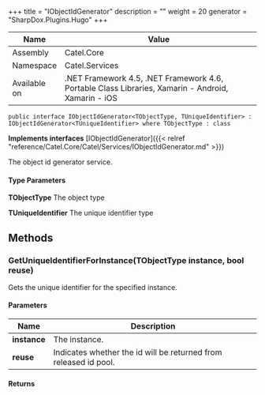 

+++
title = "IObjectIdGenerator" 
description = ""
weight = 20
generator = "SharpDox.Plugins.Hugo"
+++

Name|Value
---|---
Assembly|Catel.Core
Namespace|Catel.Services
Available on|.NET Framework 4.5, .NET Framework 4.6, Portable Class Libraries, Xamarin - Android, Xamarin - iOS

```
public interface IObjectIdGenerator<TObjectType, TUniqueIdentifier> : IObjectIdGenerator<TUniqueIdentifier> where TObjectType : class 
```

**Implements interfaces**
[IObjectIdGenerator]({{< relref "reference/Catel.Core/Catel/Services/IObjectIdGenerator.md" >}})

The object id generator service.

#### Type Parameters

**TObjectType**
The object type

**TUniqueIdentifier**
The unique identifier type

## Methods

### GetUniqueIdentifierForInstance(TObjectType instance, bool reuse)

Gets the unique identifier for the specified instance.

#### Parameters

Name|Description
---|---
**instance**|The instance.
**reuse**|Indicates whether the id will be returned from released id pool.

#### Returns

